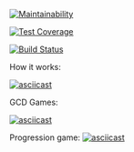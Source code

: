 [![Maintainability](https://api.codeclimate.com/v1/badges/a99a88d28ad37a79dbf6/maintainability)](https://codeclimate.com/github/codeclimate/codeclimate/maintainability)

[![Test Coverage](https://api.codeclimate.com/v1/badges/a99a88d28ad37a79dbf6/test_coverage)](https://codeclimate.com/github/codeclimate/codeclimate/test_coverage)

[![Build Status](https://travis-ci.org/MaximRoganov/frontend-project-lvl1.svg?branch=master)](https://travis-ci.org/MaximRoganov/frontend-project-lvl1)

How it works:

[![asciicast](https://asciinema.org/a/TQsjNf7aBkS8s0s5MLPQGjHl0.svg)](https://asciinema.org/a/TQsjNf7aBkS8s0s5MLPQGjHl0)

GCD Games:

[![asciicast](https://asciinema.org/a/IFEVqSv9ez7Phefd6WuEQLpxG.svg)](https://asciinema.org/a/IFEVqSv9ez7Phefd6WuEQLpxG)

Progression game:
[![asciicast](https://asciinema.org/a/8KW3Zh1uQBpUuusZIJw943zDs.svg)](https://asciinema.org/a/8KW3Zh1uQBpUuusZIJw943zDs)